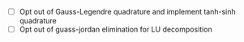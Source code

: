 - [ ] Opt out of Gauss-Legendre quadrature and implement tanh-sinh quadrature
- [ ] Opt out of guass-jordan elimination for LU decomposition